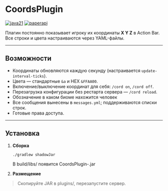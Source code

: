 # CoordsPlugin

[![java21](https://img.shields.io/badge/Java-21-blue)](https://adoptium.net/temurin/releases/) [![paperapi](https://img.shields.io/badge/API-Paper%201.20%2B-orange)](https://papermc.io/downloads/paper)

Плагин постоянно показывает игроку их координаты **X Y Z** в Action Bar.  
Все строки и цвета настраиваются через YAML-файлы.

---

## Возможности

* Координаты обновляются каждую секунду (настраивается `update-interval-ticks`).
* Цвета — стандартные `&a` и HEX `&FFAA00`.
* Включение/выключение координат для себя: `/cord on`, `/cord off`.
* Перезагрузка конфигурации без рестарта сервера — `/cord reload`.
* Обозначение в каком биоме нахожится человек
* Все сообщения вынесены в `messages.yml`; поддерживаются списки строк.
* Готовые права доступа.

---

## Установка

1. **Сборка**  
   ```bash
   ./gradlew shadowJar
   ```
   В build/libs/ появится CoordsPlugin-<version>.jar
   
2. **Размещение**

> Скопируйте JAR в plugins/, перезапустите сервер.

